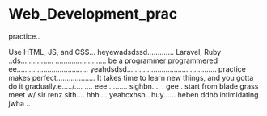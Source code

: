 # Web_Development_prac
practice..

Use HTML, JS, and CSS...
 heyewadsdssd.............
Laravel, Ruby ..ds................
.........................
be a programmer programmered ee...................................
 yeahdsdsd............................................
practice makes perfect...................
It takes time to learn new things, and you gotta do it gradually.e...../....
....
 eee .........
sighbn....
. gee . start from blade grass meet w/ sir renz
sith....
hhh....
yeahcxhsh..
huy......
heben
ddhb
intimidating
jwha
..
